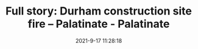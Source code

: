 ---
"title": "Full story: Durham construction site fire – Palatinate - Palatinate"
"date": "2021-9-17 11:28:18"
"feed_name": "GOOGLENEWSCONSTRUCTION"
"feed_website": "https://news.google.com/search?q=construction%2Bincident&hl=en-US&gl=US&ceid=US:en"
"feed_rss": "https://news.google.com/rss/search?q=construction%2Bincident&hl=en-US&gl=US&ceid=US:en"
"link": "https://www.palatinate.org.uk/full-story-durham-construction-site-fire/"
"file": "_posts/2021-1-1-32bb250ebb4986b76a6aee8d147df52eba191808.md"
"accident": "1"
"drilling": "1"
"dead": "0"
"injured": "0"
---